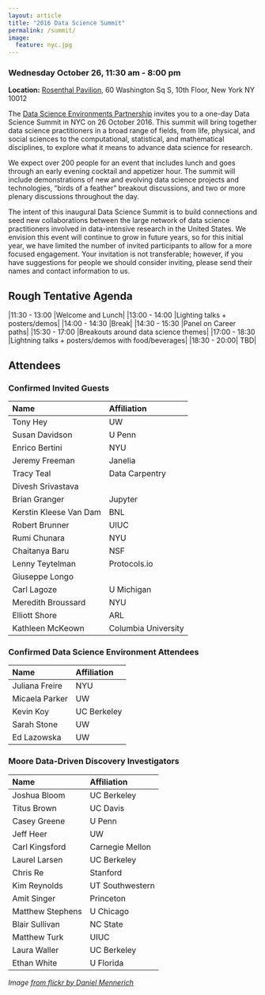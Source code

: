 ```yaml
---
layout: article
title: "2016 Data Science Summit"
permalink: /summit/
image:
  feature: nyc.jpg 
---
```


### Wednesday October 26, 11:30 am - 8:00 pm

**Location:** [Rosenthal Pavilion](https://www.nyu.edu/community/conference-event-services/facilities/large/rosenthal-pavilion.html), 60 Washington Sq S, 10th Floor, New York NY 10012

The [Data Science Environments Partnership](/about) invites you to a one-day Data Science Summit in NYC on 26 October 2016. This summit will bring together data science practitioners in a broad range of fields, from life, physical, and social sciences to the computational, statistical, and mathematical disciplines, to explore what it means to advance data science for research.

We expect over 200 people for an event that includes lunch and goes through an early evening cocktail and appetizer hour. The summit will include demonstrations of new and evolving data science projects and technologies, “birds of a feather” breakout discussions, and two or more plenary discussions throughout the day.

The intent of this inaugural Data Science Summit is to build connections and seed new collaborations between the large network of data science practitioners involved in data-intensive research in the United States. We envision this event will continue to grow in future years, so for this initial year, we have limited the number of invited participants to allow for a more focused engagement. Your invitation is not transferable; however, if you have suggestions for people we should consider inviting, please send their names and contact information to us.

## Rough Tentative Agenda

|11:30 - 13:00 |Welcome and Lunch|
|13:00 - 14:00 |Lighting talks + posters/demos|
|14:00 - 14:30 |Break|
|14:30 - 15:30 |Panel on Career paths|
|15:30 - 17:00 |Breakouts around data science themes|
|17:00 - 18:30 |Lightning talks + posters/demos with food/beverages|
|18:30 - 20:00| TBD|

## Attendees

### Confirmed Invited Guests

| Name | Affiliation | 
| :----------- | :----------------- |
|Tony Hey |UW |
|Susan Davidson |U Penn |
|Enrico	Bertini |NYU|
|Jeremy	Freeman |Janelia|
|Tracy Teal |Data Carpentry|
|Divesh	Srivastava| |
|Brian Granger | Jupyter |
|Kerstin Kleese Van Dam | BNL|
|Robert	Brunner | UIUC |
|Rumi Chunara |NYU |
|Chaitanya Baru |NSF|
|Lenny Teytelman | Protocols.io|
|Giuseppe Longo | |
|Carl Lagoze| U Michigan|
|Meredith Broussard|NYU |
|Elliott Shore |ARL|
|Kathleen McKeown|Columbia University|

### Confirmed Data Science Environment Attendees

| Name | Affiliation | 
| :----------- | :----------------- |
|Juliana Freire|NYU |
|Micaela Parker |UW |
|Kevin Koy|UC Berkeley|
|Sarah Stone|UW|
|Ed	Lazowska|UW|

### Moore Data-Driven Discovery Investigators 

| Name | Affiliation | 
| :----------- | :----------------- |
|Joshua Bloom	|UC Berkeley  |
|Titus Brown	|UC Davis|
|Casey Greene	|U Penn |
|Jeff Heer |UW|
|Carl Kingsford	|Carnegie Mellon|
|Laurel Larsen	|UC Berkeley|
|Chris Re	|Stanford|
|Kim Reynolds	|UT Southwestern|
|Amit Singer	|Princeton|
|Matthew Stephens	|U Chicago|
|Blair Sullivan	|NC State|
|Matthew Turk	|UIUC|
|Laura Waller	|UC Berkeley|
|Ethan White	|U Florida|

_Image [from flickr by Daniel Mennerich](https://www.flickr.com/photos/danielmennerich/5738689951)_
